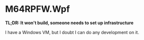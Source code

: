# M64RPFW.Wpf
**TL;DR: It won't build, someone needs to set up infrastructure**

I have a Windows VM, but I doubt I can do any development on it.